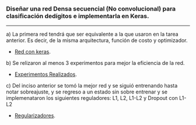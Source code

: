  ### Diseñar una red Densa secuencial (No convolucional) para clasificación dedígitos e implementarla en Keras.
 
 ---

  a) La primera red tendrá que ser equivalente a la que usaron en la tarea anterior.  Es decir, de la misma arquitectura, función de costo y optimizador. 
  - [Red con keras](https://github.com/Jeremy-22/RN/blob/main/Red_densa_con_keras/reddensa.ipynb).

 b) Se relizaron al menos 3 experimentos para mejor la eficiencia de la red.
 - [Experimentos Realizados](https://github.com/Jeremy-22/RN/blob/main/Red_densa_con_keras/reddensab.ipynb).

 c) Del inciso anterior se tomó la mejor red y se siguió entrenando hasta notar sobreajuste, y se regreso a un estado sin sobre entrenar y se implemenataron los siguientes reguladores: L1, L2, L1-L2 y Dropout con L1-L2
  -  [Regularizadores](https://github.com/Jeremy-22/RN/blob/main/Red_densa_con_keras/reddensac.ipynb).